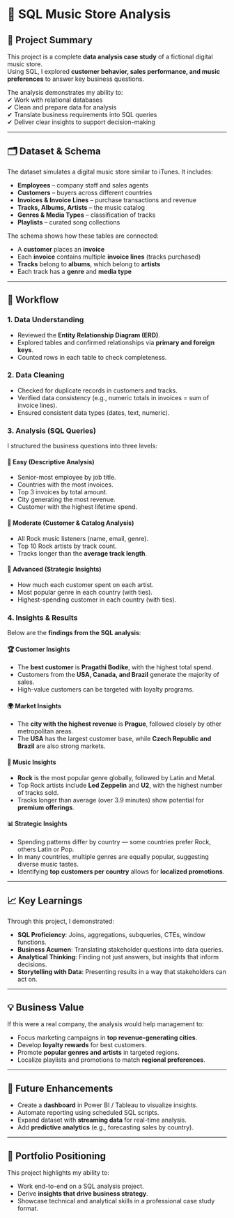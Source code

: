 # 🎵 SQL Music Store Analysis

## 📌 Project Summary
This project is a complete **data analysis case study** of a fictional digital music store.  
Using SQL, I explored **customer behavior, sales performance, and music preferences** to answer key business questions.  

The analysis demonstrates my ability to:  
✔ Work with relational databases  
✔ Clean and prepare data for analysis  
✔ Translate business requirements into SQL queries  
✔ Deliver clear insights to support decision-making  

---

## 🗂 Dataset & Schema
The dataset simulates a digital music store similar to iTunes. It includes:  

- **Employees** – company staff and sales agents  
- **Customers** – buyers across different countries  
- **Invoices & Invoice Lines** – purchase transactions and revenue  
- **Tracks, Albums, Artists** – the music catalog  
- **Genres & Media Types** – classification of tracks  
- **Playlists** – curated song collections  

The schema shows how these tables are connected:  

- A **customer** places an **invoice**  
- Each **invoice** contains multiple **invoice lines** (tracks purchased)  
- **Tracks** belong to **albums**, which belong to **artists**  
- Each track has a **genre** and **media type**

---

## 🔄 Workflow

### 1. Data Understanding
- Reviewed the **Entity Relationship Diagram (ERD)**.  
- Explored tables and confirmed relationships via **primary and foreign keys**.  
- Counted rows in each table to check completeness.  

### 2. Data Cleaning
- Checked for duplicate records in customers and tracks.  
- Verified data consistency (e.g., numeric totals in invoices = sum of invoice lines).  
- Ensured consistent data types (dates, text, numeric).  

### 3. Analysis (SQL Queries)
I structured the business questions into three levels:  

#### 🔹 Easy (Descriptive Analysis)
- Senior-most employee by job title.  
- Countries with the most invoices.  
- Top 3 invoices by total amount.  
- City generating the most revenue.  
- Customer with the highest lifetime spend.  

#### 🔹 Moderate (Customer & Catalog Analysis)
- All Rock music listeners (name, email, genre).  
- Top 10 Rock artists by track count.  
- Tracks longer than the **average track length**.  

#### 🔹 Advanced (Strategic Insights)
- How much each customer spent on each artist.  
- Most popular genre in each country (with ties).  
- Highest-spending customer in each country (with ties).  

### 4. Insights & Results
Below are the **findings from the SQL analysis**:

#### 🏆 Customer Insights
- The **best customer** is **Pragathi Bodike**, with the highest total spend.  
- Customers from the **USA, Canada, and Brazil** generate the majority of sales.  
- High-value customers can be targeted with loyalty programs.  

#### 🌍 Market Insights
- The **city with the highest revenue** is **Prague**, followed closely by other metropolitan areas.  
- The **USA** has the largest customer base, while **Czech Republic and Brazil** are also strong markets.  

#### 🎸 Music Insights
- **Rock** is the most popular genre globally, followed by Latin and Metal.  
- Top Rock artists include **Led Zeppelin** and **U2**, with the highest number of tracks sold.  
- Tracks longer than average (over 3.9 minutes) show potential for **premium offerings**.  

#### 📊 Strategic Insights
- Spending patterns differ by country — some countries prefer Rock, others Latin or Pop.  
- In many countries, multiple genres are equally popular, suggesting diverse music tastes.  
- Identifying **top customers per country** allows for **localized promotions**.  

---

## 📈 Key Learnings
Through this project, I demonstrated:  
- **SQL Proficiency**: Joins, aggregations, subqueries, CTEs, window functions.  
- **Business Acumen**: Translating stakeholder questions into data queries.  
- **Analytical Thinking**: Finding not just answers, but insights that inform decisions.  
- **Storytelling with Data**: Presenting results in a way that stakeholders can act on.  

---

## 💡 Business Value
If this were a real company, the analysis would help management to:  
- Focus marketing campaigns in **top revenue-generating cities**.  
- Develop **loyalty rewards** for best customers.  
- Promote **popular genres and artists** in targeted regions.  
- Localize playlists and promotions to match **regional preferences**.  

---

## 🔮 Future Enhancements
- Create a **dashboard** in Power BI / Tableau to visualize insights.  
- Automate reporting using scheduled SQL scripts.  
- Expand dataset with **streaming data** for real-time analysis.  
- Add **predictive analytics** (e.g., forecasting sales by country).  

---

## 📌 Portfolio Positioning
This project highlights my ability to:  
- Work end-to-end on a SQL analysis project.  
- Derive **insights that drive business strategy**.  
- Showcase technical and analytical skills in a professional case study format.  

